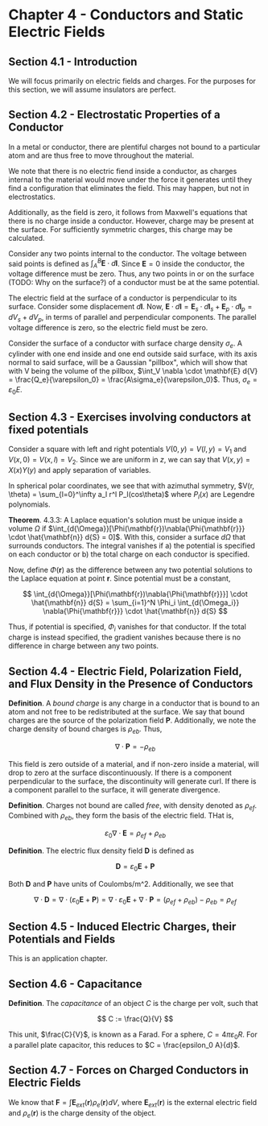 # Chapter 4 - Conductors and Static Electric Fields

## Section 4.1 - Introduction

We will focus primarily on electric fields and charges. For the purposes for this section, we will assume insulators are perfect.

## Section 4.2 - Electrostatic Properties of a Conductor

In a metal or conductor, there are plentiful charges not bound to a particular atom and are thus free to move throughout the material.

We note that there is no electric fiend inside a conductor, as charges internal to the material would move under the force it generates until they find a configuration that eliminates the field. This may happen, but not in electrostatics.

Additionally, as the field is zero, it follows from Maxwell's equations that there is no charge inside a conductor. However, charge may be present at the surface. For sufficiently symmetric charges, this charge may be calculated.

Consider any two points internal to the conductor. The voltage between said points is defined as $\int_A^B \mathbf{E} \cdot d{\mathbf{l}}$. Since $\mathbf{E} = 0$ inside the conductor, the voltage difference must be zero. Thus, any two points in or on the surface (TODO: Why on the surface?) of a conductor must be at the same potential.

The electric field at the surface of a conductor is perpendicular to its surface. Consider some displacement $d{\mathbf{l}}$. Now, $\mathbf{E} \cdot d{\mathbf{l}} = \mathbf{E}_s \cdot d{\mathbf{l}}_s + \mathbf{E}_p \cdot d{\mathbf{l}}_p = d{V_s} + d{V_p}$, in terms of parallel and perpendicular components. The parallel voltage difference is zero, so the electric field must be zero.

Consider the surface of a conductor with surface charge density $\sigma_e$. A cylinder with one end inside and one end outside said surface, with its axis normal to said surface, will be a Gaussian "pillbox", which will show that with V being the volume of the pillbox, $\int_V \nabla \cdot \mathbf{E} d{V} = \frac{Q_e}{\varepsilon_0} = \frac{A\sigma_e}{\varepsilon_0}$. Thus, $\sigma_e = \varepsilon_0 E$.

## Section 4.3 - Exercises involving conductors at fixed potentials

Consider a square with left and right potentials $V(0, y) = V(l, y) = V_1$ and $V(x, 0) = V(x, l) = V_2$. Since we are uniform in $z$, we can say that $V(x, y) = X(x)Y(y)$ and apply separation of variables.

In spherical polar coordinates, we see that with azimuthal symmetry, $V(r, \theta) = \sum_{l=0}^\infty a_l r^l P_l(cos\theta)$ where $P_l(x)$ are Legendre polynomials.

**Theorem**. 4.3.3: A Laplace equation's solution must be unique inside a volume $\Omega$ if $\int_{d{\Omega}}[\Phi(\mathbf{r})\nabla{\Phi{\mathbf{r}}} \cdot \hat{\mathbf{n}} d{S} = 0]$. With this, consider a surface $d{\Omega}$ that surrounds conductors. The integral vanishes if a) the potential is specified on each conductor or b) the total charge on each conductor is specified.

Now, define $\Phi(\mathbf{r})$ as the difference between any two potential solutions to the Laplace equation at point $\mathbf{r}$. Since potential must be a constant,

$$
\int_{d{\Omega}}[\Phi(\mathbf{r})\nabla{\Phi{\mathbf{r}}}] \cdot \hat{\mathbf{n}} d{S}
= \sum_{i=1}^N \Phi_i \int_{d{\Omega_i}} \nabla{\Phi{\mathbf{r}}} \cdot \hat{\mathbf{n}} d{S}
$$

Thus, if potential is specified, $\Phi_i$ vanishes for that conductor. If the total charge is instead specified, the gradient vanishes because there is no difference in charge between any two points.

## Section 4.4 - Electric Field, Polarization Field, and Flux Density in the Presence of Conductors

**Definition**. A *bound charge* is any charge in a conductor that is bound to an atom and not free to be redistributed at the surface. We say that bound charges are the source of the polarization field $\mathbf{P}$. Additionally, we note the charge density of bound charges is $\rho_{eb}$. Thus,

$$
\nabla \cdot \mathbf{P} = - \rho_{eb}
$$

This field is zero outside of a material, and if non-zero inside a material, will drop to zero at the surface discontinuously. If there is a component perpendicular to the surface, the discontinuity will generate curl. If there is a component parallel to the surface, it will generate divergence.

**Definition**. Charges not bound are called *free*, with density denoted as $\rho_{ef}$. Combined with $\rho_{eb}$, they form the basis of the electric field. THat is,

$$
\varepsilon_0 \nabla \cdot \mathbf{E} = \rho_{ef} + \rho_{eb}
$$

**Definition**. The electric flux density field $\mathbf{D}$ is defined as

$$
\mathbf{D} = \varepsilon_0 \mathbf{E} + \mathbf{P}
$$

Both $\mathbf{D}$ and $\mathbf{P}$ have units of Coulombs/m^2. Additionally, we see that

$$
\nabla \cdot \mathbf{D} = \nabla \cdot (\varepsilon_0 \mathbf{E} + \mathbf{P}) = \nabla \cdot \varepsilon_0 \mathbf{E} + \nabla \cdot \mathbf{P} = (\rho_{ef} + \rho_{eb}) - \rho_{eb} = \rho_{ef}
$$

## Section 4.5 - Induced Electric Charges, their Potentials and Fields

This is an application chapter.

## Section 4.6 - Capacitance

**Definition**. The *capacitance* of an object $C$ is the charge per volt, such that

$$
C := \frac{Q}{V}
$$

This unit, $\frac{C}{V}$, is known as a Farad. For a sphere, $C = 4 \pi \varepsilon_0 R$. For a parallel plate capacitor, this reduces to $C = \frac{epsilon_0 A}{d}$.

## Section 4.7 - Forces on Charged Conductors in Electric Fields

We know that $\mathbf{F} = \int \mathbf{E}_{ext}(\mathbf{r}) \rho_e(\mathbf{r}) dV$, where $\mathbf{E}_{ext}(\mathbf{r})$ is the external electric field and $\rho_e(\mathbf{r})$ is the charge density of the object.
